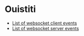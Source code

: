 # Ouistiti

- [List of websocket client events](./ouistiti-client-events.md)
- [List of websocket server events](./ouistiti-server-events.md)

